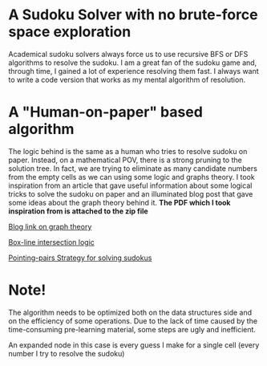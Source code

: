 # A Sudoku Solver with no brute-force space exploration 
Academical sudoku solvers always force us to use recursive BFS or DFS algorithms to resolve the sudoku.
I am a great fan of the sudoku game and, through time, I gained a lot of experience resolving them fast.
I always want to write a code version that works as my mental algorithm of resolution.

# A "Human-on-paper" based algorithm
The logic behind is the same as a human who tries to resolve sudoku on paper. Instead, on a mathematical POV, there is a strong pruning to the solution tree.
In fact, we are trying to eliminate as many candidate numbers from the empty cells as we can using some logic and graphs theory.
I took inspiration from an article that gave useful information about some logical tricks to solve the sudoku on paper and an illuminated blog post that gave some ideas about the graph theory behind it.
**The PDF which I took inspiration from is attached to the zip file**

[Blog link on graph theory](https://rakhman.info/blog/solving-sudoku-with-graph-theory/#fn-1)

[Box-line intersection logic](https://www.puzzlemystery.com/Sudoku/SudokuTutorial/Algorithms/BoxLineReduction.aspx)

[Pointing-pairs Strategy for solving sudokus](https://www.sudoku.org.uk/SolvingTechniques/IntersectionRemoval.asp)

# Note!
The algorithm needs to be optimized both on the data structures side and on the efficiency of some operations. 
Due to the lack of time caused by the time-consuming pre-learning material, some steps are ugly and inefficient.

An expanded node in this case is every guess I make for a single cell (every number I try to resolve the sudoku)
